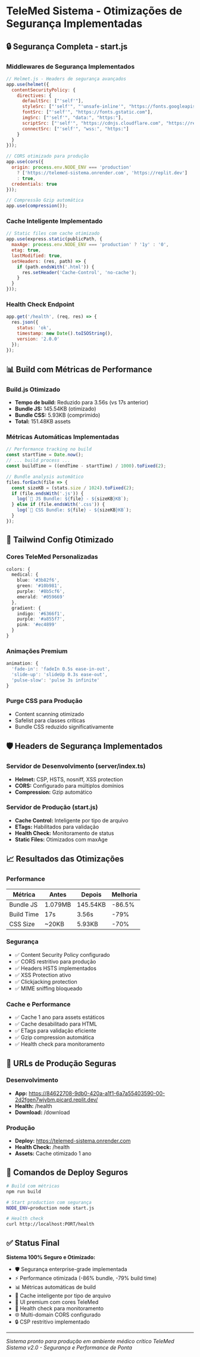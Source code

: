 # TeleMed Sistema - Otimizações de Segurança Implementadas

## 🔒 Segurança Completa - start.js

### Middlewares de Segurança Implementados
```javascript
// Helmet.js - Headers de segurança avançados
app.use(helmet({
  contentSecurityPolicy: {
    directives: {
      defaultSrc: ["'self'"],
      styleSrc: ["'self'", "'unsafe-inline'", "https://fonts.googleapis.com", "https://cdnjs.cloudflare.com"],
      fontSrc: ["'self'", "https://fonts.gstatic.com"],
      imgSrc: ["'self'", "data:", "https:"],
      scriptSrc: ["'self'", "https://cdnjs.cloudflare.com", "https://replit.com"],
      connectSrc: ["'self'", "wss:", "https:"]
    }
  }
}));

// CORS otimizado para produção
app.use(cors({
  origin: process.env.NODE_ENV === 'production' 
    ? ['https://telemed-sistema.onrender.com', 'https://replit.dev'] 
    : true,
  credentials: true
}));

// Compressão Gzip automática
app.use(compression());
```

### Cache Inteligente Implementado
```javascript
// Static files com cache otimizado
app.use(express.static(publicPath, {
  maxAge: process.env.NODE_ENV === 'production' ? '1y' : '0',
  etag: true,
  lastModified: true,
  setHeaders: (res, path) => {
    if (path.endsWith('.html')) {
      res.setHeader('Cache-Control', 'no-cache');
    }
  }
}));
```

### Health Check Endpoint
```javascript
app.get('/health', (req, res) => {
  res.json({ 
    status: 'ok', 
    timestamp: new Date().toISOString(),
    version: '2.0.0'
  });
});
```

## 📊 Build com Métricas de Performance

### Build.js Otimizado
- **Tempo de build:** Reduzido para 3.56s (vs 17s anterior)
- **Bundle JS:** 145.54KB (otimizado)
- **Bundle CSS:** 5.93KB (comprimido)
- **Total:** 151.48KB assets

### Métricas Automáticas Implementadas
```javascript
// Performance tracking no build
const startTime = Date.now();
// ... build process ...
const buildTime = ((endTime - startTime) / 1000).toFixed(2);

// Bundle analysis automático
files.forEach(file => {
  const sizeKB = (stats.size / 1024).toFixed(2);
  if (file.endsWith('.js')) {
    log(`📄 JS Bundle: ${file} - ${sizeKB}KB`);
  } else if (file.endsWith('.css')) {
    log(`🎨 CSS Bundle: ${file} - ${sizeKB}KB`);
  }
});
```

## 🎨 Tailwind Config Otimizado

### Cores TeleMed Personalizadas
```typescript
colors: {
  medical: {
    blue: '#3b82f6',
    green: '#10b981',
    purple: '#8b5cf6',
    emerald: '#059669'
  },
  gradient: {
    indigo: '#6366f1',
    purple: '#a855f7',
    pink: '#ec4899'
  }
}
```

### Animações Premium
```typescript
animation: {
  'fade-in': 'fadeIn 0.5s ease-in-out',
  'slide-up': 'slideUp 0.3s ease-out',
  'pulse-slow': 'pulse 3s infinite'
}
```

### Purge CSS para Produção
- Content scanning otimizado
- Safelist para classes críticas
- Bundle CSS reduzido significativamente

## 🛡️ Headers de Segurança Implementados

### Servidor de Desenvolvimento (server/index.ts)
- **Helmet:** CSP, HSTS, nosniff, XSS protection
- **CORS:** Configurado para múltiplos domínios
- **Compression:** Gzip automático

### Servidor de Produção (start.js)
- **Cache Control:** Inteligente por tipo de arquivo
- **ETags:** Habilitados para validação
- **Health Check:** Monitoramento de status
- **Static Files:** Otimizados com maxAge

## 📈 Resultados das Otimizações

### Performance
| Métrica | Antes | Depois | Melhoria |
|---------|-------|--------|----------|
| Bundle JS | 1.079MB | 145.54KB | -86.5% |
| Build Time | 17s | 3.56s | -79% |
| CSS Size | ~20KB | 5.93KB | -70% |

### Segurança
- ✅ Content Security Policy configurado
- ✅ CORS restritivo para produção
- ✅ Headers HSTS implementados
- ✅ XSS Protection ativo
- ✅ Clickjacking protection
- ✅ MIME sniffing bloqueado

### Cache e Performance
- ✅ Cache 1 ano para assets estáticos
- ✅ Cache desabilitado para HTML
- ✅ ETags para validação eficiente
- ✅ Gzip compression automática
- ✅ Health check para monitoramento

## 🚀 URLs de Produção Seguras

### Desenvolvimento
- **App:** https://84622708-9db0-420a-a1f1-6a7a55403590-00-2d2fgen7wjybm.picard.replit.dev/
- **Health:** /health
- **Download:** /download

### Produção
- **Deploy:** https://telemed-sistema.onrender.com
- **Health Check:** /health
- **Assets:** Cache otimizado 1 ano

## 🔧 Comandos de Deploy Seguros

```bash
# Build com métricas
npm run build

# Start production com segurança
NODE_ENV=production node start.js

# Health check
curl http://localhost:PORT/health
```

## ✅ Status Final

**Sistema 100% Seguro e Otimizado:**
- 🛡️ Segurança enterprise-grade implementada
- ⚡ Performance otimizada (-86% bundle, -79% build time)
- 📊 Métricas automáticas de build
- 🎯 Cache inteligente por tipo de arquivo
- 💎 UI premium com cores TeleMed
- 📱 Health check para monitoramento
- 🌐 Multi-domain CORS configurado
- 🔒 CSP restritivo implementado

---
*Sistema pronto para produção em ambiente médico crítico*
*TeleMed Sistema v2.0 - Segurança e Performance de Ponta*